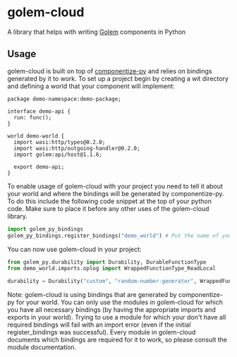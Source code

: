 # golem-cloud
A library that helps with writing [Golem](https://www.golem.cloud/) components in Python

## Usage

golem-cloud is built on top of [componentize-py](https://github.com/bytecodealliance/componentize-py) and relies on bindings generated by it to work.
To set up a project begin by creating a wit directory and defining a world that your component will implement:

```wit
package demo-namespace:demo-package;

interface demo-api {
  run: func();
}

world demo-world {
  import wasi:http/types@0.2.0;
  import wasi:http/outgoing-handler@0.2.0;
  import golem:api/host@1.1.6;

  export demo-api;
}
```

To enable usage of golem-cloud with your project you need to tell it about your world and where the bindings will be generated by componentize-py. To do this include
the following code snippet at the top of your python code. Make sure to place it before any other uses of the golem-cloud library.

```python
import golem_py_bindings
golem_py_bindings.register_bindings("demo_world") # Put the name of your world here
```

You can now use golem-cloud in your project:
```python
from golem_py.durability import Durability, DurableFunctionType
from demo_world.imports.oplog import WrappedFunctionType_ReadLocal

durability = Durability("custom", "random-number-generator", WrappedFunctionType_ReadLocal)
```

Note:
golem-cloud is using bindings that are generated by componentize-py for your world. You can only use the modules in golem-cloud for which you have all necessary bindings (by having the appropriate imports and exports in your world). Trying
to use a module for which your don't have all required bindings will fail with an import error (even if the initial register_bindings was successful). Every module in golem-cloud documents which bindings are required for it to work, so please consult the module documentation.

